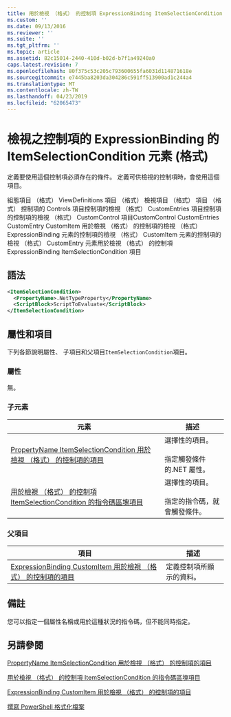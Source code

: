 ```yaml
---
title: 用於檢視 （格式） 的控制項 ExpressionBinding ItemSelectionCondition 項目 |Microsoft Docs
ms.custom: ''
ms.date: 09/13/2016
ms.reviewer: ''
ms.suite: ''
ms.tgt_pltfrm: ''
ms.topic: article
ms.assetid: 82c15014-2440-410d-b02d-b7f1a49240a0
caps.latest.revision: 7
ms.openlocfilehash: 80f375c53c205c793600655fa6031d114871618e
ms.sourcegitcommit: e7445ba8203da304286c591ff513900ad1c244a4
ms.translationtype: MT
ms.contentlocale: zh-TW
ms.lasthandoff: 04/23/2019
ms.locfileid: "62065473"
---
```

# <a name="itemselectioncondition-element-for-expressionbinding-for-controls-for-view-format"></a>檢視之控制項的 ExpressionBinding 的 ItemSelectionCondition 元素 (格式)

定義要使用這個控制項必須存在的條件。 定義可供檢視的控制項時，會使用這個項目。

組態項目 （格式） ViewDefinitions 項目 （格式） 檢視項目 （格式） 項目 （格式） 控制項的 Controls 項目控制項的檢視 （格式） CustomEntries 項目控制項的控制項的檢視 （格式） CustomControl 項目CustomControl CustomEntries CustomEntry CustomItem 用於檢視 （格式） 的控制項的檢視 （格式） ExpressionBinding 元素的控制項的檢視 （格式） CustomItem 元素的控制項的檢視 （格式） CustomEntry 元素用於檢視 （格式） 的控制項 ExpressionBinding ItemSelectionCondition 項目

## <a name="syntax"></a>語法

```xml
<ItemSelectionCondition>
  <PropertyName>.NetTypeProperty</PropertyName>
  <ScriptBlock>ScriptToEvaluate</ScriptBlock>
</ItemSelectionCondition>
```

## <a name="attributes-and-elements"></a>屬性和項目

下列各節說明屬性、 子項目和父項目`ItemSelectionCondition`項目。

### <a name="attributes"></a>屬性

無。

### <a name="child-elements"></a>子元素

|元素|描述|
|-------------|-----------------|
|[PropertyName ItemSelectionCondition 用於檢視 （格式） 的控制項的項目](./propertyname-element-for-itemselectioncondition-for-controls-for-view-format.md)|選擇性的項目。<br /><br /> 指定觸發條件的.NET 屬性。|
|[用於檢視 （格式） 的控制項 ItemSelectionCondition 的指令碼區塊項目](./scriptblock-element-for-itemselectioncondition-for-controls-for-view-format.md)|選擇性的項目。<br /><br /> 指定的指令碼，就會觸發條件。|

### <a name="parent-elements"></a>父項目

|項目|描述|
|-------------|-----------------|
|[ExpressionBinding CustomItem 用於檢視 （格式） 的控制項的項目](./expressionbinding-element-for-customitem-for-controls-for-view-format.md)|定義控制項所顯示的資料。|

## <a name="remarks"></a>備註

您可以指定一個屬性名稱或用於這種狀況的指令碼，但不能同時指定。

## <a name="see-also"></a>另請參閱

[PropertyName ItemSelectionCondition 用於檢視 （格式） 的控制項的項目](./propertyname-element-for-itemselectioncondition-for-controls-for-view-format.md)

[用於檢視 （格式） 的控制項 ItemSelectionCondition 的指令碼區塊項目](./scriptblock-element-for-itemselectioncondition-for-controls-for-view-format.md)

[ExpressionBinding CustomItem 用於檢視 （格式） 的控制項的項目](./expressionbinding-element-for-customitem-for-controls-for-view-format.md)

[撰寫 PowerShell 格式化檔案](./writing-a-powershell-formatting-file.md)
